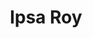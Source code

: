 ---
authid: ug-2022-ipsa-roy
title: Ipsa Roy
biosmall: "Ipsa is a 2022 batch student of Government Medical College, Ratlam"
biolarge: 
avatar: f
twitter: 
instagram:
---